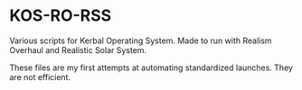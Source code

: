 # KOS-RO-RSS
Various scripts for Kerbal Operating System. 
Made to run with Realism Overhaul and Realistic Solar System.

These files are my first attempts at automating standardized launches. They are not efficient.
